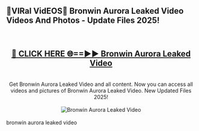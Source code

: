 <h2>🔴VIRal VidEOS🔴 Bronwin Aurora Leaked Video Videos And Photos - Update Files 2025!</h2>
<br>
<div align="center">
<h2><a href="https://virallinks.top/odZfE0" rel="nofollow">🔴 CLICK HERE 🌐==►► Bronwin Aurora Leaked Video</a></h2>
<br>
Get Bronwin Aurora Leaked Video and all content. Now you can access all videos and pictures of Bronwin Aurora Leaked Video. New Updated Files 2025!
<br>
<br>
<a href="https://virallinks.top/odZfE0" rel="nofollow" data-target="animated-image.originalLink"><img src="https://i.imgur.com/dJHk4Zq.gif)" alt="Bronwin Aurora Leaked Video" style="max-width: 100%; display: inline-block;" data-target="animated-image.originalImage"></a>
</div>
<br>
bronwin aurora leaked video
